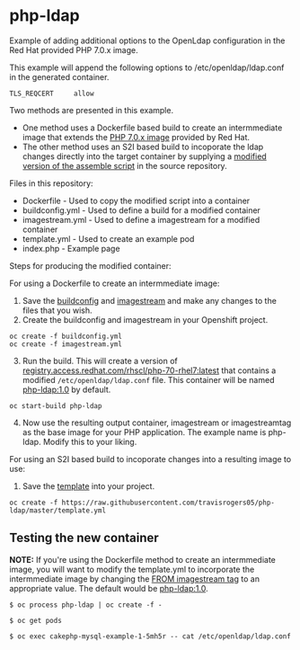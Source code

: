 # php-ldap
Example of adding additional options to the OpenLdap configuration in the Red Hat provided PHP 7.0.x image.

This example will append the following options to /etc/openldap/ldap.conf in the generated container.
~~~
TLS_REQCERT     allow
~~~

Two methods are presented in this example.  
- One method uses a Dockerfile based build to create an intermmediate image that extends the [PHP 7.0.x image](https://access.redhat.com/containers/#/registry.access.redhat.com/rhscl/php-70-rhel7) provided by Red Hat.
- The other method uses an S2I based build to incoporate the ldap changes directly into the target container by supplying a [modified version of the assemble script](https://github.com/travisrogers05/php-ldap/blob/master/.s2i/bin/assemble#L11-#L12) in the source repository.


Files in this repository:
- Dockerfile - Used to copy the modified script into a container
- buildconfig.yml - Used to define a build for a modified container
- imagestream.yml - Used to define a imagestream for a modified container
- template.yml - Used to create an example pod
- index.php - Example page


Steps for producing the modified container:

For using a Dockerfile to create an intermmediate image:

1.  Save the [buildconfig](https://github.com/travisrogers05/php-ldap/blob/master/buildconfig.yml) and [imagestream](https://github.com/travisrogers05/php-ldap/blob/master/imagestream.yml) and make any changes to the files that you wish.
2.  Create the buildconfig and imagestream in your Openshift project.
~~~
oc create -f buildconfig.yml
oc create -f imagestream.yml
~~~  
3.  Run the build.  This will create a version of [registry.access.redhat.com/rhscl/php-70-rhel7:latest](https://access.redhat.com/containers/#/registry.access.redhat.com/rhscl/php-70-rhel7) that contains a modified `/etc/openldap/ldap.conf` file.  This container will be named [php-ldap:1.0](https://github.com/travisrogers05/php-ldap/blob/master/buildconfig.yml#L24) by default.
~~~
oc start-build php-ldap
~~~
4.  Now use the resulting output container, imagestream or imagestreamtag as the base image for your PHP application.  The example name is php-ldap.  Modify this to your liking.



For using an S2I based build to incoporate changes into a resulting image to use:

1.  Save the [template](https://github.com/travisrogers05/php-ldap/blob/master/template.yml) into your project.
~~~
oc create -f https://raw.githubusercontent.com/travisrogers05/php-ldap/master/template.yml
~~~  



## Testing the new container

**NOTE:** If you're using the Dockerfile method to create an intermmediate image, you will want to modify the template.yml to incorporate the intermmediate image by changing the [FROM imagestream tag](https://github.com/travisrogers05/php-ldap/blob/master/template.yml#L61) to an appropriate value.  The default would be [php-ldap:1.0](https://github.com/travisrogers05/php-ldap/blob/master/buildconfig.yml#L24).

~~~
$ oc process php-ldap | oc create -f -

$ oc get pods

$ oc exec cakephp-mysql-example-1-5mh5r -- cat /etc/openldap/ldap.conf

~~~